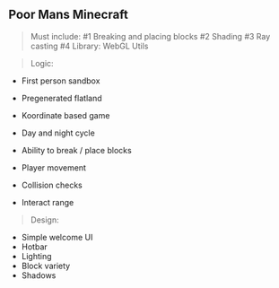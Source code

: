 Poor Mans Minecraft
-------------------------------------------
> Must include:
	#1 Breaking and placing blocks
	#2 Shading
	#3 Ray casting
	#4 Library: WebGL Utils

> Logic:
 
 - First person sandbox
 - Pregenerated flatland
 - Koordinate based game

 - Day and night cycle
 - Ability to break / place blocks
 - Player movement
 - Collision checks
 - Interact range

> Design:

 - Simple welcome UI
 - Hotbar 
 - Lighting
 - Block variety
 - Shadows
